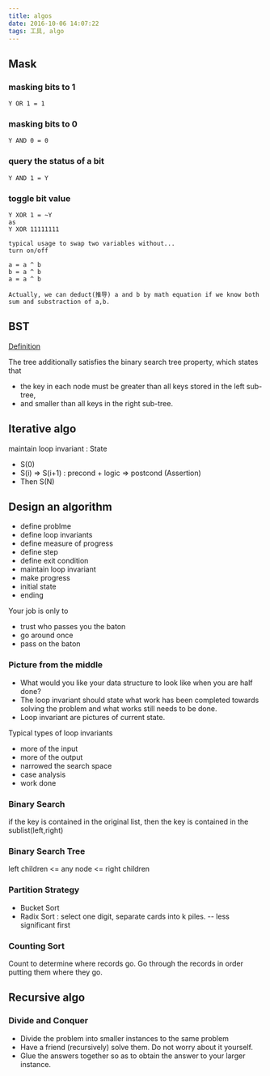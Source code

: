 ```yaml
---
title: algos
date: 2016-10-06 14:07:22
tags: 工具, algo
---
```


## Mask

### masking bits to 1
```
Y OR 1 = 1
```

### masking bits to 0
```
Y AND 0 = 0
```

### query the status of a bit
```
Y AND 1 = Y
```

### toggle bit value
```
Y XOR 1 = ~Y
as
Y XOR 11111111

typical usage to swap two variables without...
turn on/off

a = a ^ b
b = a ^ b
a = a ^ b

Actually, we can deduct(推导) a and b by math equation if we know both sum and substraction of a,b.
```

## BST

[Definition](https://en.wikipedia.org/wiki/Binary_search_tree)

The tree additionally satisfies the binary search tree property, which states that 
 + the key in each node must be greater than all keys stored in the left sub-tree, 
 + and smaller than all keys in the right sub-tree.



## Iterative algo

maintain loop invariant : State
 + S(0)
 + S(i) => S(i+1) : precond + logic => postcond (Assertion)
 + Then S(N)

## Design an algorithm
 + define problme
 + define loop invariants
 + define measure of progress
 + define step
 + define exit condition
 + maintain loop invariant
 + make progress
 + initial state
 + ending


Your job is only to
 + trust who passes you the baton
 + go around once
 + pass on the baton

### Picture from the middle
 + What would you like your data structure to look like when you are half done?
 + The loop invariant should state what work has been completed towards solving the problem and what works still needs to be done.
 + Loop invariant are pictures of current state.


Typical types of loop invariants
 + more of the input
 + more of the output
 + narrowed the search space
 + case analysis
 + work done

### Binary Search

if the key is contained in the original list, then the key is contained in the sublist(left,right)


### Binary Search Tree

left children <= any node <= right children

### Partition Strategy
 + Bucket Sort
 + Radix Sort : select one digit, separate cards into k piles. -- less significant first


### Counting Sort

Count to determine where records go. Go through the records in order putting them where they go.


## Recursive algo

### Divide and Conquer
 + Divide the problem into smaller instances to the same problem
 + Have a friend (recursively) solve them. Do not worry about it yourself.
 + Glue the answers together so as to obtain the answer to your larger instance.








